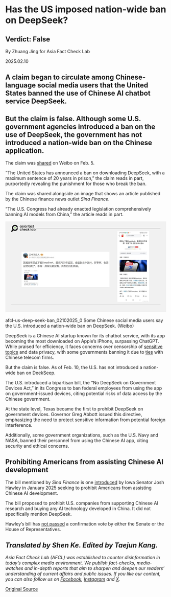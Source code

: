 # Has the US imposed nation-wide ban on DeepSeek?

## Verdict: False

By Zhuang Jing for Asia Fact Check Lab

2025.02.10

## A claim began to circulate among Chinese-language social media users that the United States banned the use of Chinese AI chatbot service DeepSeek.

## But the claim is false. Although some U.S. government agencies introduced a ban on the use of DeepSeek, the government has not introduced a nation-wide ban on the Chinese application.

The claim was [shared](https://m.weibo.cn/detail/5130606883112147) on Weibo on Feb. 5.

“The United States has announced a ban on downloading DeepSeek, with a maximum sentence of 20 years in prison,” the claim reads in part, purportedly revealing the punishment for those who break the ban.

The claim was shared alongside an image that shows an article published by the Chinese finance news outlet *Sina Finance*.

“The U.S. Congress had already enacted legislation comprehensively banning AI models from China,” the article reads in part.

![Some Chinese social media users say the U.S. introduced a nation-wide ban on DeepSeek.](images/D2QUZLKNBRHMNM6NVDEWHHCTOY.jpg)

afcl-us-deep-seek-ban\_02102025\_0 Some Chinese social media users say the U.S. introduced a nation-wide ban on DeepSeek. (Weibo)

DeepSeek is a Chinese AI startup known for its chatbot service, with its app becoming the most downloaded on Apple’s iPhone, surpassing ChatGPT. While praised for efficiency, it faces concerns over censorship of [sensitive topics](https://www.rfa.org/english/china/2025/01/31/china-deepseek-sensitive-questions/) and data privacy, with some governments banning it due to [ties](https://www.rfa.org/english/china/2025/01/28/china-usa-ai-deepseek-government-backing/) with Chinese telecom firms.

But the claim is false. As of Feb. 10, the U.S. has not introduced a nation-wide ban on DeekSeep.

The U.S. introduced a bipartisan bill, the “No DeepSeek on Government Devices Act,” in its Congress to ban federal employees from using the app on government-issued devices, citing potential risks of data access by the Chinese government.

At the state level, Texas became the first to prohibit DeepSeek on government devices. Governor Greg Abbott issued this directive, emphasizing the need to protect sensitive information from potential foreign interference.

Additionally, some government organizations, such as the U.S. Navy and NASA, banned their personnel from using the Chinese AI app, citing security and ethical concerns.

## Prohibiting Americans from assisting Chinese AI development

The bill mentioned by *Sina Finance* is one [introduced](https://www.hawley.senate.gov/wp-content/uploads/2025/01/Hawley-Decoupling-Americas-Artificial-Intelligence-Capabilities-from-China-Act.pdf) by Iowa Senator Josh Hawley in January 2025 seeking to prohibit Americans from assisting Chinese AI development.

The bill proposed to prohibit U.S. companies from supporting Chinese AI research and buying any AI technology developed in China. It did not specifically mention DeepSeek.

Hawley’s bill has [not passed](https://www.congress.gov/bill/119th-congress/senate-bill/321/text) a confirmation vote by either the Senate or the House of Representatives.

## *Translated by Shen Ke. Edited by Taejun Kang.*

*Asia Fact Check Lab (AFCL) was established to counter disinformation in today’s complex media environment. We publish fact-checks, media-watches and in-depth reports that aim to sharpen and deepen our readers’ understanding of current affairs and public issues. If you like our content, you can also follow us on* [*Facebook*](https://www.facebook.com/asiafactchecklabcn)*,* [*Instagram*](https://www.instagram.com/asiafactchecklab/) *and* [*X*](https://twitter.com/AFCL_eng)*.*



[Original Source](https://www.rfa.org/english/factcheck/2025/02/10/afcl-us-deep-seek-ban/)